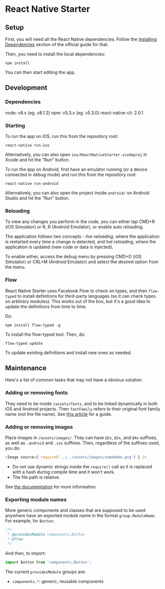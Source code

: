 # React Native Starter

## Setup

First, you will need all the React Native dependencies. Follow the [Installing Dependencies](https://facebook.github.io/react-native/docs/getting-started.html#installing-dependencies) section of the official guide for that.

Then, you need to install the local dependencies:

```shell
npm install
```

You can then start editing the app.

## Development

### Dependencies

node: v8.x (eg. v8.1.2)
npm: v5.3.x (eg. v5.3.0)
react-native-cli: 2.0.1

### Starting

To run the app on iOS, run this from the repository root:

```shell
react-native run-ios
```

Alternatively, you can also open `ios/ReactNativeStarter.xcodeproj` in Xcode and hit the "Run" button.

To run the app on Android, first have an emulator running (or a device connected in debug mode) and run this from the repository root:

```shell
react-native run-android
```

Alternatively, you can also open the project inside `android/` on Android Studio and hit the "Run" button.

### Reloading

To view any changes you perform in the code, you can either tap CMD+R (iOS Simulator) or R, R (Android Emulator), or enable auto reloading.

The application follows two concepts - *live reloading*, where the application is restarted every time a change is detected, and *hot reloading*, where the application is updated (new code or data is injected).

To enable either, access the debug menu by pressing CMD+D (iOS Simulator) or CRL+M (Android Emulator) and select the desired option from the menu.

### Flow

React Native Starter uses Facebook Flow to check on types, and then `flow-typed` to install definitions for third-party languages (so it can check types on arbitrary modules). This works out of the box, but it's a good idea to update the definitions from time to time.

Do:

```shell
npm install flow-typed -g
```

To install the flow-typed tool. Then, do:

```shell
flow-typed update
```

To update existing definitions and install new ones as needed.

## Maintenance

Here's a list of common tasks that may not have a obvious solution:

### Adding or removing fonts

They need to be inside `/assets/fonts`, and to be linked dynamically in both iOS and Android projects. Then `fontFamily` refers to their original font family name (not the file name). See [this article](https://medium.com/@danielskripnik/how-to-add-and-remove-custom-fonts-in-react-native-b2830084b0e4) for a guide.


### Adding or removing images

Place images in `/assets/images/`. They can have `@2x`, `@3x`, and `@4x` suffixes, as well as `.android` and `.ios` suffixes. Then, regardless of the suffixes used, you do:

```javascript
<Image source={ require('../../assets/images/someName.png') } />
```

* Do not use dynamic strings inside the `require()` call as it is replaced with a hash during compile time and it won't work.
* The file path is relative.

See [the documentation](https://facebook.github.io/react-native/docs/images.html) for more information.


### Exporting module names

More generic components and classes that are supposed to be used anywhere have an exported module name in the format `group.ModuleName`. For example, for `Button`:

```javascript
/**
 * @providesModule components.Button
 * @flow
 */
```

And then, to import:

```javascript
import Button from 'components.Button';
```

The current `providesModule` groups are:

* `components.*`: generic, reusable components
